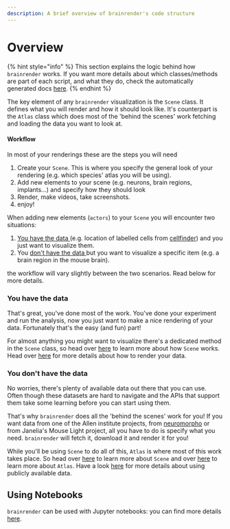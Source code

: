 ```yaml
---
description: A brief overview of brainrender's code structure
---
```


# Overview

{% hint style="info" %}
This section explains the logic behind how `brainrender` works. If you want more details about which classes/methods are part of each script, and what they do, check the automatically generated docs [here](../../autogenerated-docs/brainrender-autodocs/).
{% endhint %}

The key element of any `brainrender` visualization is the `Scene` class. It defines what you will render and how it should look like. It's counterpart is the `Atlas` class which does most of the 'behind the scenes' work fetching and loading the data you want to look at.

#### Workflow

In most of your renderings these are the steps you will need

1. Create your `Scene`. This is where you specify the general look of your rendering \(e.g. which species' atlas you will be using\).
2. Add new elements to your scene \(e.g. neurons, brain regions, implants...\) and specify how they should look
3. Render, make videos, take screenshots.
4. enjoy!



When adding new elements \(`actors`\) to your `Scene` you will encounter two situations:

1. [You have the data ](./#you-have-the-data)\(e.g. location of labelled cells from [cellfinder](https://docs.cellfinder.info/)\) and you just want to visualize them.
2. You [don't have the data ](./#you-dont-have-the-data)but you want to visualize a specific item \(e.g. a brain region in the mouse brain\).

the workflow will vary slightly between the two scenarios. Read below for more details.



### You have the data

That's great, you've done most of the work. You've done your experiment and run the analysis, now you just want to make a nice rendering of your data. Fortunately that's the easy \(and fun\) part! 

For almost anything you might want to visualize  there's a dedicated method in the `Scene` class, so head over [here](../scene.md) to learn more about how `Scene` works. Head over [here](../user.md) for more details about how to render your data. 



### You don't have the data

No worries, there's plenty of available data out there that you can use. Often though these datasets are hard to navigate and the APIs that support them take some learning before you can start using them. 

That's why `brainrender` does all the 'behind the scenes' work for you! If you want data from one of the Allen institute projects, from [neuromorpho](http://neuromorpho.org/) or from Janelia's Mouse Light project, all you have to do is specify what you need. `brainrender` will fetch it, download it and render it for you!

While you'll be using `Scene` to do all of this, `Atlas` is where most of this work takes place. So head over [here](../scene.md) to learn more about `Scene` and over [here](../atlas.md) to learn more about `Atlas`. Have a look [here](../public.md) for more details about using publicly available data.



## Using Notebooks

`brainrender` can be used with Jupyter notebooks: you can find more details [here](../using-notebooks.md).

